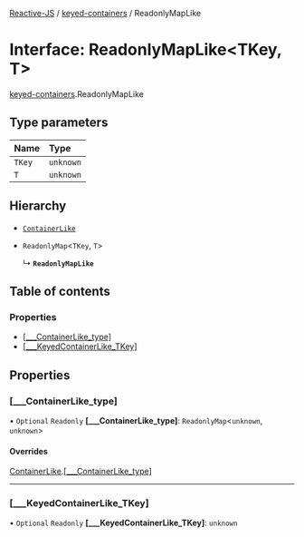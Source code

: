 [Reactive-JS](../README.md) / [keyed-containers](../modules/keyed_containers.md) / ReadonlyMapLike

# Interface: ReadonlyMapLike<TKey, T\>

[keyed-containers](../modules/keyed_containers.md).ReadonlyMapLike

## Type parameters

| Name | Type |
| :------ | :------ |
| `TKey` | `unknown` |
| `T` | `unknown` |

## Hierarchy

- [`ContainerLike`](containers.ContainerLike.md)

- `ReadonlyMap`<`TKey`, `T`\>

  ↳ **`ReadonlyMapLike`**

## Table of contents

### Properties

- [[\_\_\_ContainerLike\_type]](keyed_containers.ReadonlyMapLike.md#[___containerlike_type])
- [[\_\_\_KeyedContainerLike\_TKey]](keyed_containers.ReadonlyMapLike.md#[___keyedcontainerlike_tkey])

## Properties

### [\_\_\_ContainerLike\_type]

• `Optional` `Readonly` **[\_\_\_ContainerLike\_type]**: `ReadonlyMap`<`unknown`, `unknown`\>

#### Overrides

[ContainerLike](containers.ContainerLike.md).[[___ContainerLike_type]](containers.ContainerLike.md#[___containerlike_type])

___

### [\_\_\_KeyedContainerLike\_TKey]

• `Optional` `Readonly` **[\_\_\_KeyedContainerLike\_TKey]**: `unknown`

